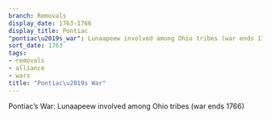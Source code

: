 ```yaml
---
branch: Removals
display_date: 1763-1766
display_title: Pontiac
"pontiac\u2019s_war": Lunaapeew involved among Ohio tribes (war ends 1766)
sort_date: 1763
tags:
- removals
- alliance
- wars
title: "Pontiac\u2019s War"
---
```


Pontiac’s War: Lunaapeew involved among Ohio tribes (war ends 1766)
